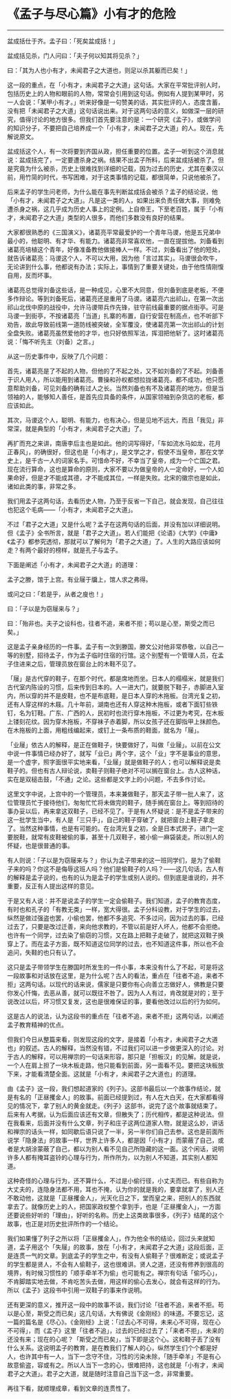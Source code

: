 # 《孟子与尽心篇》小有才的危险

------

盆成括仕于齐。孟子曰：「死矣盆成括！」

盆成括见杀，门人问曰：「夫子何以知其将见杀？」

曰：「其为人也小有才，未闻君子之大道也，则足以杀其躯而已矣！」

这一段的重点，在「小有才，未闻君子之大道」这句话。大家在平常批评别人时，包括历史上的人物和眼前的人物，常常会引用到这句话。例如有人提到某甲时，另一人会说：「某甲小有才。」听来好像是一句赞美的话，其实批评的人，态度含蓄，没有把「未闻君子之大道」这句话说出来。对于这两句话的意义，如做深一层的研究，值得讨论的地方很多。但我们首先要注意的是：一个研究《孟子》，或做学问的知识分子，不要把自己培养成一个「小有才，未闻君子之大道」的人。现在，先解说原文。

盆成括这个人，有一次将要到齐国从政，担任重要的位置。孟子一听到这个消息就说：盆成括完了，一定要遭杀身之祸。结果不出孟子所料，后来盆成括被杀了。但是究竟为什么被杀，历史上很难找到详细的记载，因为过去的历史，尤其在秦汉以前，用竹简的时代，书写困难，对于这类事情的记载，都很简单，只说他被杀了。

后来孟子的学生问老师，为什么能在事先判断盆成括会被杀？孟子的结论说，他「小有才，未闻君子之大道」。凡是这一类的人，如果出来负责任做大事，则难免遭杀身之祸，这几乎成为历史人事上的定例。上自帝王，下至老百姓，属于「小有才，未闻君子之大道」类型的人很多，而他们多数没有良好的结果。

大家都很熟悉的《三国演义》，诸葛亮平常最爱护的一个青年马谡，他是五兄弟中最小的，他聪明、有才华、有能力。诸葛亮非常喜欢他，一直在提拔他。刘备看到诸葛亮培植这个青年，好像准备教他做接棒人一样。不过，刘备看出了他的短处，就告诉诸葛亮：马谡这个人，不可以大用，因为他「言过其实」。马谡很会吹牛，无论讲到什么事，他都说有办法；实际上，事情到了重要关键处，由于他性情刚愎自用，反而坏事。

诸葛亮总觉得刘备这些话，是一种成见，心里不大同意，但刘备到底是老板，不便多作辩论。等到刘备死后，诸葛亮还是重用了马谡。诸葛亮六出祁山，在第一次出祁山北伐中原的战役中，允许马谡带兵作先锋，驻守前线最重要的据点街亭。可是马谡一到街亭，不按诸葛亮「当道」扎寨的布置，自行安营在制高点，也不听部下劝告，故此导致前线第一道防线被突破，全军覆没，使诸葛亮第一次出祁山的计划全盘失败。诸葛亮虽然爱他的才华，也只好依照军法，挥泪把他斩了。这时诸葛亮说：「悔不听先主（刘备）之言。」

从这一历史事件中，反映了几个问题：

首先，诸葛亮是了不起的人物，但他的了不起之处，又不如刘备的了不起。刘备善于识人用人，所以能用到诸葛亮。曹操和孙权都想拉拢诸葛亮，都不成功，他只愿意帮助刘备，可见刘备的确有过人之长。当然刘备也有不及诸葛亮的地方。但是当领袖的人，能够知人善任，是首先应具备的条件，从国家领袖到杂货店的老板，都应该如此。

其次，马谡这个人，聪明、有能力，也有决心，但是见地不远大，而且「我见」非常深，就是典型的「小有才，未闻君子之大道」了。

再扩而充之来讲，南唐李后主也是如此。他的词写得好，「车如流水马如龙，花月正春风」，的确很好，但这也是「小有才」，是文学之才，假使不当皇帝，那在文学史上，是千古一人的词家名手。可惜命不好，不幸当了皇帝，成为一个亡国之君。现在流行算命，这也是算命的原则，大家不要以为做皇帝的人一定命好，一个人如果命好，但是才不能成其德，才不能成其位，一样是失败。北宋的徽宗也是如此，诸如此类的事，非常之多。

我们用孟子这两句话，去看历史人物，乃至于反省一下自己，就会发现，自己往往也犯这个毛病——「小有才，未闻君子之大道」。

不过「君子之大道」又是什么呢？孟子在这两句话的后面，并没有加以详细说明。但《孟子》全书所言，就是「君子之大道」。若人们能把《论语》《大学》《中庸》《孟子》都参究透彻，那就可以了解何为「君子之大道」了。人生的大路应该如何走？有两个最好的榜样，就是孔子与孟子。

下面是阐述「小有才，未闻君子之大道」的道理：

孟子之滕，馆于上宫。有业屦于牖上，馆人求之弗得。

或问之曰：「若是乎，从者之廋也！」

曰：「子以是为窃屦来与？」

曰：「殆非也。夫子之设科也，往者不追，来者不拒；苟以是心至，斯受之而已矣。」

这是孟子亲身经历的一件事。孟子有一次到滕国，滕文公对他非常恭敬，以自己一等的别墅，招待孟子，作为孟子临时住宿的行馆。这个别墅有一个管理人员，在孟子住进来之后，管理员放在窗台上的木鞋不见了。

「屦」是古代穿的鞋子，在那个时代，都是席地而坐。日本人的榻榻米，就是我们古代室内陈设的习惯，后来传到日本的。人一进大门，就要脱下鞋子，赤脚进入室内，所以穿的并不是皮鞋，也不是布底鞋，是日本人穿的木拖板。台湾光复之初，还有人穿这样的木屐。几十年前，湖南也还有人穿这种木拖板，或者下面钉些铁钉，名为钉鞋。广东、广西的人，民初时也流行穿木拖板，不过更为考究，在木板上镂刻花纹。因为穿木拖板，不穿袜子赤着脚，所以女孩子还在脚指甲上抹颜色。在木拖板的上面，用粗线编起来，或钉上一条布质的鞋面，就名为「屦」。

「业屦」依古人的解释，是正在做鞋子，快要做好了，叫做「业屦」。以前在公文中说一件事情已经办好了，就写「业已」两个字，这个「业」字不是事业的意思，是一个虚字，照字面很平实地来看，「业屦」就是做鞋子的人；也可以解释说是卖鞋子的。但也有古人辩论说，卖鞋子则鞋子绝对不可以搁在窗台上。古人这种话，实在是双槌击鼓，「不通」之论。这些都是文字上的小问题，不去多作讨论。

这里文字中说，上宫中的一个管理员，本来兼做鞋子，那天孟子带一批人来了，这位管理员忙于接待他们，匆匆忙忙将未做完的鞋子，随手搁在窗台上。等到招待的事办妥以后，再来拿这双鞋子，已经不见了。于是有人怀疑说：是不是孟子带来的这一批学生当中，有人是「三只手」，自己的鞋子穿破了，就把窗台上鞋子拿走了。当然这种事情，也是有可能的。在台湾光复之初，全是日本式房子，进门一定要脱鞋，就常有皮鞋被偷的事，甚至十几双鞋子，被小偷一麻袋装走。所以别人的怀疑，也是很普通的事。

有人则说：「子以是为窃屦来与？」你认为孟子带来的这一班同学们，是为了偷鞋子来的吗？你这不是侮辱这班人吗？他们是偷鞋子的人吗？——这几句话，古人有的解释是孟子说的，也有的认为是孟子的学生或别人说的。但到底是谁说的，并不重要，反正有人提出这样的意见。

于是又有人说：并不是说孟子的学生一定会偷鞋子。我们知道，孟子的教育态度，有时也和孔子的「有教无类」一样，宽大得很。孟子分科设教，对于学生的过去，纵然是做过强盗也罢，小偷也罢，他都不多追究、不多过问，因为过去的事，已经过去了，只要是改过迁善，来向他求教的，不管以前是好人坏人，他都不会拒绝。也许有一个同学，过去染了偷窃的习惯，又在路上把鞋子走破了，就把这双鞋子换穿上了。而在孟子方面，既不知道这位同学的过去，也不知道这件事，所以也不会追问，失鞋的也只有认了。

这只是孟子带领学生在滕国时所发生的一件小事，本来没有什么了不起，可是将这一段故事和对话放在这里，是为什么呢？古人的看法，重点在「往者不追，来者不拒」这两句话。以现代的话来说，儒家是只要你有心向善立志做好人，佛教是只要你发心忏悔，去恶从善，就可以既往不咎了。因为人人有过，肯改就是对的；至于说改过以后，坏习惯又复发，这也是很难保证的事，要看他改过以后的行为如何。

这是古人的说法，认为这段书的重点在「往者不追，来者不拒」这两句话，以阐述孟子教育精神的优点。

但我们今日从整篇来看，则发现这段的文字，是接着「小有才，未闻君子之大道也」的叙述。古人的解释，当然没有错，不过我们可以进一步做更深入的讨论。对于古人的解释，可以用禅宗的一句话来形容，那只是「担板汉」的见解。就是说，一个人在肩上担了一块木板走路，他只能看到前面，另一面看不见。要把这块板放下来，才能看清楚全面。这就是「小有才，未闻君子之大道也」的道理。

由《孟子》这一段，我们想起道家的《列子》。这部书最后以一个故事作结论，就是有名的「正昼攫金人」的故事。前面已经提到过，有人在大白天，在大家都看得见的情况下，拿了别人的黄金就走。《列子》这部书，说完了这个故事就结束了。后来有人考据，认为后面应该还有文章，但散失了；历代相传，都是这种说法。但在我看来，后面并没有什么文章，列子和庄子这两位道家人物，就是这么妙，讲话和禅宗的话头一样，如同歇后语只说了一半，另一半你们自己去参。这也是前面所说学「隐身法」的故事一样，世界上许多人，都是因「小有才」而蒙蔽了自己，或者是大胡涂蒙蔽了自己，都以为别人看不见自己所隐藏的这一面。这个闲话，说明许多人都有掩耳盗铃的心理与行为，所作所为，以为别人不知道，其实别人都知道。

这种奇怪的心理与行为，还不算什么，不过是小偷行径，小丈夫而已。有些自称为大丈夫的，连隐身法都不用，耳也不掩，认为你的就是我的，要拿就拿了，别人还不敢动他，这就是「正昼攫金人」，光天化日之下，堂而皇之来，把别人的东西就拿去了。就像历史上的人，把国家政权整个拿到手，也是「正昼攫金人」，一方面还要说些好听的「理由」，好听的名称。历史上这类故事很多，《列子》结尾的这个故事，也正是对历史批评所作的一个结论。

我们如果懂了列子之所以将「正昼攫金人」，作为他全书的结论，回过头来就知道，孟子用这个「失屦」的故事，放在「小有才，未闻君子之大道」这段后面，正是连贯一气的文章。到底孟子的学生之中，有没有人偷鞋子？很难断定；或说孟子的学生都是贤人，不会有人偷鞋子，这也很难讲。贤人之道，还没有修养到很高的境界，有时候习惯性的「顺手牵羊不为偷」也可能有之。禅宗有句话「偷巧心」，不肯脚踏实地去做，不肯吃苦头去做，用这样的偷心去发心，就会有这样的行为。所以《孟子》这段书中引用一双鞋子的事来作说明。

还有更深的意义，推开这一段中的故事不谈，我们讨论「往者不追，来者不拒。苟以是心至，斯受之而已矣」这几句话，大有佛说《金刚经》的味道。不要忘记，这一篇的篇名是《尽心》。《金刚经》上说：「过去心不可得，未来心不可得，现在心不可得」，而《孟子》这里「往者不追」，过去的已经过去了；「来者不拒」，未来的还没有来；现在的心呢？「斯受之而已矣」，当下即是这个心。这和鞋子丢了没有什么关系。这说明孟子的教育，是在教我们了解人的心，纵然学生们个个都是好人，也许其中有一人，当下一念守不住，习性的污染未除，「随手牵羊」不是有心故意偷盗，容或有之。所以人当下一念的心，很难把持，这也就是「小有才，未闻君子之大道」。君子之大道，就是随时注意自己当下这一念，非常重要。

再往下看，就顺理成章，看到文章的连贯性了。

